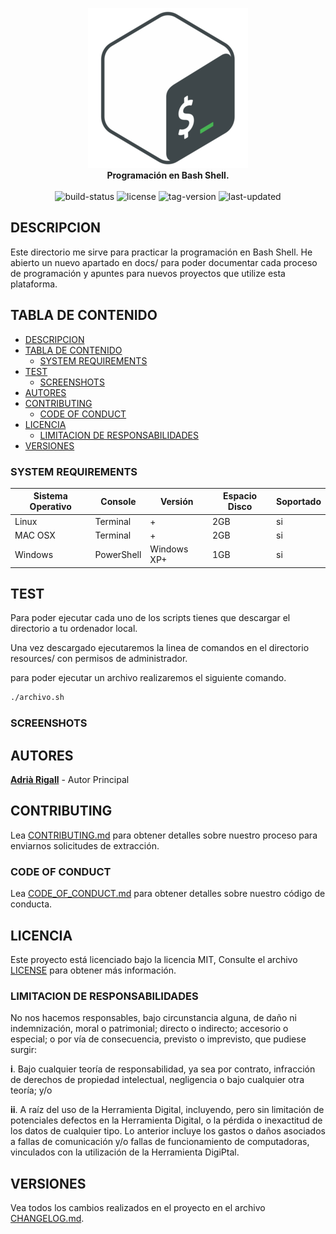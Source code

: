 <p align="center">
  <img src="./docs/images/bash-logo.png"><br>
  <b>Programación en Bash Shell.</b><br><br>
  <img src="https://img.shields.io/badge/status-success-success" alt="build-status">
  <img src="https://img.shields.io/badge/license-MIT-blue" alt="license">
  <img src="https://img.shields.io/badge/version-0.5-orange" alt="tag-version">
  <img src="https://img.shields.io/badge/updated-february 2020-blue" alt="last-updated">
</p>

## DESCRIPCION

Este directorio me sirve para practicar la programación en Bash Shell. He abierto un nuevo apartado en docs/ para poder documentar cada proceso de programación y apuntes para nuevos proyectos que utilize esta plataforma.

## TABLA DE CONTENIDO

- [DESCRIPCION](#descripcion)
- [TABLA DE CONTENIDO](#tabla-de-contenido)
  - [SYSTEM REQUIREMENTS](#system-requirements)
- [TEST](#test)
  - [SCREENSHOTS](#screenshots)
- [AUTORES](#autores)
- [CONTRIBUTING](#contributing)
  - [CODE OF CONDUCT](#code-of-conduct)
- [LICENCIA](#licencia)
  - [LIMITACION DE RESPONSABILIDADES](#limitacion-de-responsabilidades)
- [VERSIONES](#versiones)

### SYSTEM REQUIREMENTS

| Sistema Operativo | Console            | Versión                            |  Espacio Disco | Soportado |
| ----------------- | ------------------ | ---------------------------------- | -------------- | --------- |
| Linux             | Terminal           | +                                  | 2GB            | si        |
| MAC OSX           | Terminal           | +                                  | 2GB            | si        |
| Windows           | PowerShell         | Windows XP+                        | 1GB            | si        |

## TEST

Para poder ejecutar cada uno de los scripts tienes que descargar el directorio a tu ordenador local.

Una vez descargado ejecutaremos la linea de comandos en el directorio resources/ con permisos de administrador.

para poder ejecutar un archivo realizaremos el siguiente comando.

```bash
./archivo.sh
```

### SCREENSHOTS

## AUTORES

**[Adrià Rigall](https://www.github.com/Rigui73)** - Autor Principal

## CONTRIBUTING

Lea [CONTRIBUTING.md](/CONTRIBUTING.md) para obtener detalles sobre nuestro proceso para enviarnos solicitudes de extracción.

### CODE OF CONDUCT

Lea [CODE_OF_CONDUCT.md](/CODE_OF_CONDUCT.md) para obtener detalles sobre nuestro código de conducta.

## LICENCIA

Este proyecto está licenciado bajo la licencia MIT, Consulte el archivo [LICENSE](/LICENSE) para obtener más información.

### LIMITACION DE RESPONSABILIDADES

No nos hacemos responsables, bajo circunstancia alguna, de daño ni indemnización, moral o patrimonial; directo o indirecto; accesorio o especial; o por vía de consecuencia, previsto o imprevisto, que pudiese surgir:

**i**. Bajo cualquier teoría de responsabilidad, ya sea por contrato, infracción de derechos de propiedad intelectual, negligencia o bajo cualquier otra teoría; y/o

**ii**. A raíz del uso de la Herramienta Digital, incluyendo, pero sin limitación de potenciales defectos en la Herramienta Digital, o la pérdida o inexactitud de los datos de cualquier tipo. Lo anterior incluye los gastos o daños asociados a fallas de comunicación y/o fallas de funcionamiento de computadoras, vinculados con la utilización de la Herramienta DigiPtal.

## VERSIONES

Vea todos los cambios realizados en el proyecto en el archivo [CHANGELOG.md](/CHANGELOG.md).

